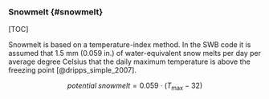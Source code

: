 
### Snowmelt {#snowmelt}

[TOC]

Snowmelt is based on a temperature-index method. In the SWB code it is assumed that 1.5 mm (0.059 in.) of water-equivalent snow melts per day per average degree Celsius that the daily maximum temperature is above the freezing point [@dripps_simple_2007].

$$potential\;snowmelt = 0.059 \cdot ({T_{\max }} - 32)$$
